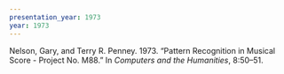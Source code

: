 ```yaml
---
presentation_year: 1973
year: 1973
---
```


Nelson, Gary, and Terry R. Penney. 1973. “Pattern Recognition in Musical Score - Project No. M88.” In <i>Computers and the Humanities</i>, 8:50–51.
